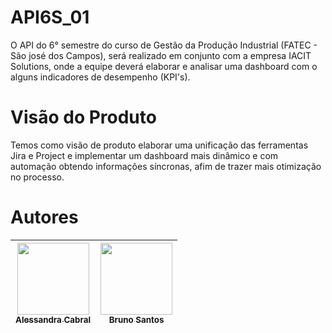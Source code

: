 # API6S_01
O API do 6° semestre do curso de Gestão da Produção Industrial (FATEC - São josé dos Campos), será realizado em conjunto com a empresa IACIT Solutions, onde a equipe deverá elaborar e analisar uma dashboard com o alguns indicadores de desempenho (KPI's).

# Visão do Produto
Temos como visão de produto elaborar uma unificação das ferramentas Jira e Project e implementar um dashboard mais dinâmico e com automação obtendo informações síncronas, afim de trazer mais otimização no processo.

# Autores



|[<img src= "https://user-images.githubusercontent.com/128653100/228704577-204ce56e-7a2c-4204-9ae2-365ff90f22cc.jpeg" width=115><br><sub>Alessandra Cabral</sub> ](https://www.linkedin.com/in/alessandra-cabral-42999a150)|[<img src="https://user-images.githubusercontent.com/128653100/228704888-1bdd3632-c7cc-4d6a-bc3d-4f5b3c41dfc2.jpeg" width=115><br><sub>Bruno Santos</sub>](https://www.linkedin.com/in/bruno-santos-19b54a156) |
| :---: | :---: |





